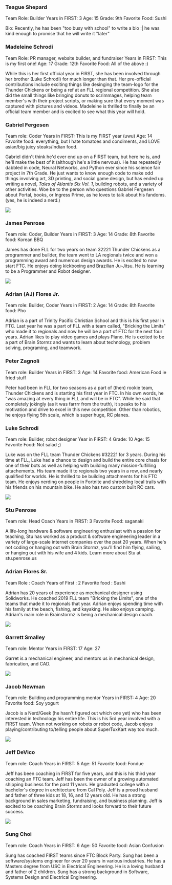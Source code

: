 ### Teague Shepard

Team Role: Builder
Years in FIRST: 3
Age: 15
Grade: 9th
Favorite Food: Sushi

Bio: Recently, he has been "too busy with school" to write a bio :|   he was kind enough to promise that he will write it "later"


### Madeleine Schrodi

Team Role: PR manager, website builder, and fundraiser
Years in FIRST: This is my first one!
Age: 17
Grade: 12th
Favorite Food: All of the above :)

While this is her first official year in FIRST, she has been involved through her brother (Luke Schrodi) for much longer than that. Her pre-official contributions include exciting things like desinging the team-logo for the Thunder Chickens or being a ref at an FLL regional competition. She also did the small things like bringing donuts to scrimmages, helping team member's with their project scripts, or making sure that every moment was captured with pictures and videos. Madeleine is thrilled to finally be an official team member and is excited to see what this year will hold.


### Gabriel Fergesen 

Team role: Coder
Years in FIRST: This is my FIRST year (uwu)
Age: 14
Favorite food: everything, but I hate tomatoes and condiments, and LOVE asian/big juicy steaks/Indian food.

Gabriel didn't think he'd ever end up on a FIRST team, but here he is, and he'll make the best of it (although he's a little nervous). He has repeatedly dabbled in code, Neural Networks, and Python ever since his science fair project in 7th Grade. He just wants to know enough code to make odd things involving art, 3D printing, and social game design, but has ended up writing a novel, *Tales of Atlantis Six Vol. 1*, building robots, and a variety of other activities. Woe be to the person who questions Gabriel Fergesen about Portal, books, or Ingress Prime, as he loves to talk about his fandoms. (yes, he is indeed a nerd.) 


![](images\profileJames.png)
### James Penrose

Team role: Coder, Builder
Years in FIRST: 3
Age: 14
Grade: 8th
Favorite food: Korean BBQ

James has done FLL for two years on team 32221 Thunder Chickens as a programmer and builder, the team went to LA regionals twice and won a programming award and numerous design awards. He is excited to now start FTC. He enjoys doing kickboxing and Brazilian Ju-Jitsu. He is learning to be a Programmer and Robot designer.


![](images\profileAdrian.png)
### Adrian (AJ) Flores Jr.

Team role: Builder, Coder
Years in FIRST: 2
Age: 14
Grade: 8th
Favorite food: Pho

Adrian is a part of Trinity Pacific Christian School and this is his first year in FTC. Last year he was a part of FLL with a team called, "Bricking the Limits" who made it to regionals and now he will be a part of FTC for the next four years. Adrian likes to play video games and plays Piano. He is excited to be a part of Brain Stormz and wants to learn about technology, problem solving, programing, and teamwork.


### Peter Zagnoli

Team role: Builder
Years in FIRST: 3
Age: 14
Favorite food: American Food ie fried stuff

Peter had been in FLL for two seasons as a part of (then) rookie team, Thunder Chickens and is starting his first year in FTC. In his own words, he "was amazing at every thing in FLL and will be in FTC". While he said that completely jokingly (as it was farrrr from the truth), it speaks to his motivation and drive to excel in this new competition. Other than robotics, he enjoys flying 5th scale, which is super huge, RC planes. 


### Luke Schrodi

Team role: Builder, robot designer
Year in FIRST: 4
Grade: 10
Age: 15
Favorite Food: Not salad ;)

Luke was on the FLL team Thunder Chickens #32221 for 3 years. During his time at FLL, Luke had a chance to design and build the entire core chasis for one of their bots as well as helping with building many mission-fulfilling attachements. His team made it to regionals two years in a row, and nearly qualified for worlds. He is thrilled to be building attachments for his FTC team. He enjoys nerding on people in Fortnite and shredding local trails with his friends on his mountain bike. He also has two custom built RC cars.

![](images\profileStu.jpg)
### Stu Penrose

Team role: Head Coach
Years in FIRST: 3
Favorite Food: saganaki

A life-long hardware & software engineering enthusiast with a passion for teaching, Stu has worked as a product & software engineering leader in a variety of large-scale internet companies over the past 20 years.  When he's not coding or hanging out with Brain Stormz, you'll find him flying, sailing, or hanging out with his wife and 4 kids.
Learn more about Stu at stu.penrose.us

### Adrian Flores Sr.
Team Role : Coach
Years of First : 2
Favorite food : Sushi

Adrian has 20 years of experience as mechanical designer using Solidworks. He coached 2019 FLL team "Bricking the Limits", one of the teams that made it to regionals that year. Adrian enjoys spending time with his family at the beach, fishing, and kayaking. He also enjoys camping. 
Adrian's main role in Brainstormz is being a mechanical design coach.

![](images/profileGarrett.jpg)
### Garrett Smalley

Team role: Mentor
Years in FIRST: 17
Age: 27

Garret is a mechanical engineer, and mentors us in mechanical design, fabrication, and CAD.


![](images/profileJacob.jpg)  
### Jacob Newman

Team role: Building and programming mentor
Years in FIRST: 4
Age: 20
Favorite food: Soy yogurt

Jacob is a Nerd/Geek (he hasn't figured out which one yet) who has been interested in technology his entire life. This is his 5rd year involved with a FIRST team. When not working on robots or robot code, Jacob enjoys playing/contributing to/telling people about SuperTuxKart way too much.


![](images/profileJeff.png)  
### Jeff DeVico

Team role: Coach
Years in FIRST: 5
Age: 51
Favorite food: Fondue

Jeff has been coaching in FIRST for five years, and this is his third year coaching an FTC team. Jeff has been the owner of a growing automated shipping business for the past 11 years. He graduated college with a bachelor's degree in architecture from Cal Poly. Jeff is a proud husband and father of three kids at 18, 16, and 12 years old. He has a strong background in sales marketing, fundraising, and business planning. Jeff is excited to be coaching Brain Stormz and looks forward to their future success.


![](images/profileSung.JPG)  
### Sung Choi

Team role: Coach
Years in FIRST: 6
Age: 50
Favorite food: Asian Confusion

Sung has coached FIRST teams since FTC Block Party. Sung has been a software/systems engineer for over 20 years in various industries. He has a Masters degree from USC in Electrical Engineering. He is a loving husband and father of 2 children. Sung has a strong background in Software, Systems Design and Electrical Engineering.

